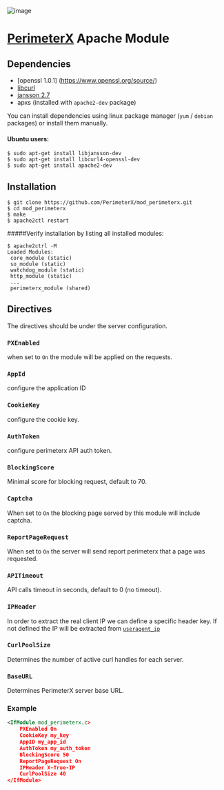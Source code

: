 ![image](https://843a2be0f3083c485676508ff87beaf088a889c0-www.googledrive.com/host/0B_r_WoIa581oY01QMWNVUElyM2M)

[PerimeterX](http://www.perimeterx.com) Apache Module
===========================================

Dependencies
----------------------------------------
- [openssl 1.0.1] (https://www.openssl.org/source/) 
- [libcurl](https://curl.haxx.se/docs/install.html) 
- [jansson 2.7](http://www.digip.org/jansson/)
- apxs (installed with ```apache2-dev``` package)

You can install dependencies using linux package manager (```yum``` / ```debian``` packages) or install them manually.

#### Ubuntu users:
```shell
$ sudo apt-get install libjansson-dev
$ sudo apt-get install libcurl4-openssl-dev
$ sudo apt-get install apache2-dev 
```

Installation
----------------------------------------
```shell
$ git clone https://github.com/PerimeterX/mod_perimeterx.git
$ cd mod_perimeterx
$ make
$ apache2ctl restart
```
#####Verify installation by listing all installed modules:

```shell
$ apache2ctrl -M
Loaded Modules:
 core_module (static)
 so_module (static)
 watchdog_module (static)
 http_module (static)
 ...
 perimeterx_module (shared)
```

## Directives ##

The directives should be under the server configuration.

### `PXEnabled` ###

when set to ```On``` the module will be applied on the requests.

### `AppId` ###
configure the application ID

### `CookieKey` ###
configure the cookie key.

### `AuthToken` ###
configure perimeterx API auth token.
### `BlockingScore` ###
Minimal score for blocking request, default to 70.

### `Captcha` ###

When set to ```On``` the blocking page served by this module will include captcha.

### `ReportPageRequest` ###

When set to ```On``` the server will send report perimeterx that a page was requested.

### `APITimeout` ###

API calls timeout in seconds, default to 0 (no timeout).

### `IPHeader` ###

In order to extract the real client IP we can define a specific header key. If not defined the IP will be extracted from [```useragent_ip```](https://ci.apache.org/projects/httpd/trunk/doxygen/structrequest__rec.html#a335167cb50483f6015c43e727771c1af)

### `CurlPoolSize` ###

Determines the number of active curl handles for each server. 

### `BaseURL` ###

Determines PerimeterX server base URL.

### Example ###
```xml
<IfModule mod_perimeterx.c>
    PXEnabled On
    CookieKey my_key
    AppID my_app_id
    AuthToken my_auth_token
    BlockingScore 50
    ReportPageRequest On
    IPHeader X-True-IP
    CurlPoolSize 40
</IfModule>
```
